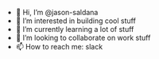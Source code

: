 - 👋 Hi, I’m @jason-saldana
- 👀 I’m interested in building cool stuff
- 🌱 I’m currently learning a lot of stuff
- 💞️ I’m looking to collaborate on work stuff
- 📫 How to reach me: slack

<!---
jason-saldana/jason-saldana is a ✨ special ✨ repository because its `README.md` (this file) appears on your GitHub profile.
You can click the Preview link to take a look at your changes.
--->
